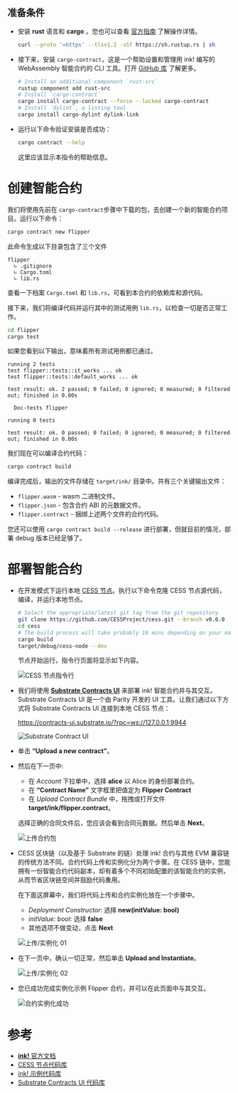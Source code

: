 ## 准备条件

- 安装 **rust** 语言和 **cargo** 。您也可以查看 [官方指南](https://www.rust-lang.org/tools/install) 了解操作详情。

   ```bash
   curl --proto '=https' --tlsv1.2 -sSf https://sh.rustup.rs | sh
   ```

- 接下来，安装 `cargo-contract`，这是一个帮助设置和管理用 ink! 编写的 WebAssembly 智能合约的 CLI 工具。打开 [GitHub 库](https://github.com/paritytech/cargo-contract) 了解更多。

   ```bash
   # Install an additional component `rust-src`
   rustup component add rust-src
   # Install `cargo-contract`
   cargo install cargo-contract --force --locked cargo-contract
   # Install `dylint`, a linting tool
   cargo install cargo-dylint dylink-link
   ```

- 运行以下命令验证安装是否成功：

   ```bash
   cargo contract --help
   ```

   这里应该显示本指令的帮助信息。

# 创建智能合约

我们将使用先前在 `cargo-contract`步骤中下载的包，去创建一个新的智能合约项目。运行以下命令：

```bash
cargo contract new flipper
```

此命令生成以下目录包含了三个文件

```
flipper
  ∟ .gitignore
  ∟ Cargo.toml
  ∟ lib.rs
```

查看一下档案 `Cargo.toml` 和 `lib.rs`，可看到本合约的依赖库和源代码。

接下来，我们将编译代码并运行其中的测试用例 `lib.rs`，以检查一切是否正常工作。

```bash
cd flipper
cargo test
```

如果您看到以下输出，意味着所有测试用例都已通过。

```
running 2 tests
test flipper::tests::it_works ... ok
test flipper::tests::default_works ... ok

test result: ok. 2 passed; 0 failed; 0 ignored; 0 measured; 0 filtered out; finished in 0.00s

  Doc-tests flipper

running 0 tests

test result: ok. 0 passed; 0 failed; 0 ignored; 0 measured; 0 filtered out; finished in 0.00s
```

我们现在可以编译合约代码：

```bash
cargo contract build
```

编译完成后，输出的文件存储在 `target/ink/` 目录中。共有三个关键输出文件：

- `flipper.wasm` - wasm 二进制文件。
- `flipper.json` - 包含合约 ABI 的元数据文件。
- `flipper.contract` - 捆绑上述两个文件的合约代码。

您还可以使用 `cargo contract build --release` 进行部署，但就目前的情况，部署 debug 版本已经足够了。

# 部署智能合约

- 在开发模式下运行本地 [CESS 节点](https://github.com/CESSProject/cess)。执行以下命令克隆 CESS 节点源代码，编译，并运行本地节点。

   ```bash
   # Select the appropriate/latest git tag from the git repository
   git clone https://github.com/CESSProject/cess.git --branch v0.6.0
   cd cess
   # The build process will take probably 10 mins depending on your machine spec
   cargo build
   target/debug/cess-node --dev
   ```

   节点开始运行，指令行页面将显示如下内容。

   ![CESS 节点指令行](../../assets/developer/tutorials/deploy-sc-ink/cess-node.png)

- 我们将使用 [**Substrate Contracts UI**](https://github.com/paritytech/contracts-ui) 来部署 ink! 智能合约并与其交互。Substrate Contracts UI 是一个由 Parity 开发的 UI 工具。让我们通过以下方式将 Substrate Contracts UI 连接到本地 CESS 节点：

   <https://contracts-ui.substrate.io/?rpc=ws://127.0.0.1:9944>

   ![Substrate Contract UI](../../assets/developer/tutorials/deploy-sc-ink/substrate-contract-ui.png)

- 单击 **“Upload a new contract”**。

- 然后在下一页中:
   - 在 *Account* 下拉单中，选择 **alice** 以 Alice 的身份部署合约。
   - 在 **“Contract Name”** 文字框里把值定为 **Flipper Contract**
   - 在 *Upload Contract Bundle* 中，拖拽或打开文件 **target/ink/flipper.contract**。

   选择正确的合同文件后，您应该会看到合同元数据。然后单击 **Next**。

   ![上传合约包](../../assets/developer/tutorials/deploy-sc-ink/upload-contract-bundle.png)

- CESS 区块链（以及基于 Substrate 的链）处理 ink! 合约与其他 EVM 兼容链的传统方法不同。合约代码上传和实例化分为两个步骤。在 CESS 链中，您能拥有一份智能合约代码副本，却有着多个不同初始配置的该智能合约的实例，从而节省区块链空间并鼓励代码重用。

  在下面这屏幕中，我们将代码上传和合约实例化放在一个步骤中。

   - *Deployment Constructor*: 选择 **new(initValue: bool)**
   - *initValue: bool*: 选择 **false**
   - 其他选项不做变动，点击 **Next**

   ![上传/实例化 01](../../assets/developer/tutorials/deploy-sc-ink/upload-instantiate-01.png)

- 在下一页中，确认一切正常，然后单击 **Upload and Instantiate**。

   ![上传/实例化 02](../../assets/developer/tutorials/deploy-sc-ink/upload-instantiate-02.png)

- 您已成功完成实例化示例 Flipper 合约，并可以在此页面中与其交互。

   ![合约实例化成功](../../assets/developer/tutorials/deploy-sc-ink/instantiate-success.png)

# 参考

- [**ink!** 官方文档](https://use.ink/)
- [CESS 节点代码库](https://github.com/CESSProject/cess)
- [ink! 示例代码库](https://github.com/paritytech/ink-examples)
- [Substrate Contracts UI 代码库](https://github.com/paritytech/contracts-ui)
